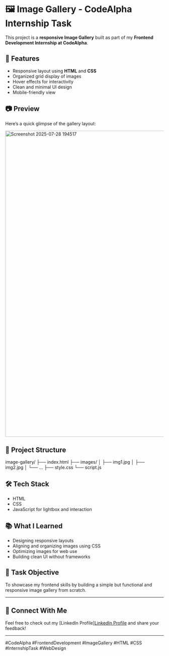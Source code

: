 # 🖼️ Image Gallery - CodeAlpha Internship Task

This project is a **responsive Image Gallery** built as part of my **Frontend Development Internship at CodeAlpha**.

## 🔧 Features
- Responsive layout using **HTML** and **CSS**
- Organized grid display of images
- Hover effects for interactivity
- Clean and minimal UI design
- Mobile-friendly view

## 📷 Preview
Here’s a quick glimpse of the gallery layout:

<img width="1919" height="970" alt="Screenshot 2025-07-28 194517" src="https://github.com/user-attachments/assets/213ed446-ccab-4aad-9aa2-0df32cf60e6b" />


## 📁 Project Structure
image-gallery/
├── index.html
├── images/
│ ├── img1.jpg
│ ├── img2.jpg
│ └── ...
├── style.css
└── script.js


## 🛠️ Tech Stack
- HTML
- CSS
- JavaScript for lightbox and interaction

## 📚 What I Learned
- Designing responsive layouts
- Aligning and organizing images using CSS
- Optimizing images for web use
- Building clean UI without frameworks

## 🎯 Task Objective
To showcase my frontend skills by building a simple but functional and responsive image gallery from scratch.

---

## 🔗 Connect With Me
Feel free to check out my [LinkedIn Profile][LinkedIn Profile](https://www.linkedin.com/in/riddhi-paruparla-a3a9b834a)
and share your feedback!

---

#CodeAlpha #FrontendDevelopment #ImageGallery #HTML #CSS #InternshipTask #WebDesign
